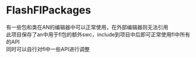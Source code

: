# FlashFlPackages
有一些包和类在AN的编辑器中可以正常使用，在外部编辑器则无法引用  
此项目保存了an中用于fl包的额外swc，include到项目中后即可正常使用fl中所有的API  
同时可以自行对fl中一些API进行调整
